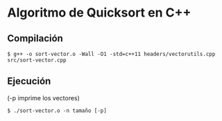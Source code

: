 # Algoritmo de Quicksort en C++

## Compilación

~~~
$ g++ -o sort-vector.o -Wall -O1 -std=c++11 headers/vectorutils.cpp src/sort-vector.cpp
~~~

## Ejecución

(-p imprime los vectores)

~~~
$ ./sort-vector.o -n tamaño [-p]
~~~
